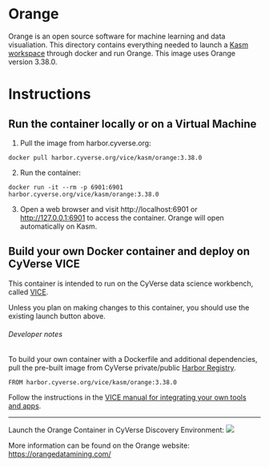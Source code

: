 # Orange

Orange is an open source software for machine learning and data visualiation. This directory contains everything needed to launch a [Kasm workspace](https://kasmweb.com/) through docker and run Orange. This image uses Orange version 3.38.0.

# Instructions

## Run the container locally or on a Virtual Machine

1. Pull the image from harbor.cyverse.org:
```
docker pull harbor.cyverse.org/vice/kasm/orange:3.38.0
```
2. Run the container:
```
docker run -it --rm -p 6901:6901 harbor.cyverse.org/vice/kasm/orange:3.38.0
```
3. Open a web browser and visit http://localhost:6901 or http://127.0.0.1:6901 to access the container. Orange will open automatically on Kasm.

## Build your own Docker container and deploy on CyVerse VICE

This container is intended to run on the CyVerse data science workbench, called [VICE](https://cyverse-visual-interactive-computing-environment.readthedocs-hosted.com/en/latest/index.html).

Unless you plan on making changes to this container, you should use the existing launch button above.

###### Developer notes

To build your own container with a Dockerfile and additional dependencies, pull the pre-built image from CyVerse private/public [Harbor Registry](https://harbor.cyverse.org).

```
FROM harbor.cyverse.org/vice/kasm/orange:3.38.0
```
Follow the instructions in the [VICE manual for integrating your own tools and apps](https://cyverse-visual-interactive-computing-environment.readthedocs-hosted.com/en/latest/developer_guide/building.html).

---

Launch the Orange Container in CyVerse Discovery Environment: <a href="https://de.cyverse.org/apps/de/4e54dbd6-de76-11ef-b1f4-008cfa5ae621/launch" target="_blank"><img src="https://de.cyverse.org/Powered-By-CyVerse-blue.svg"></a>

More information can be found on the Orange website: https://orangedatamining.com/

